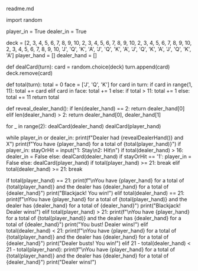 readme.md

import random

player_in = True
dealer_in = True

deck = [2, 3, 4, 5, 6, 7, 8, 9, 10, 2, 3, 4, 5, 6, 7, 8, 9, 10, 2, 3, 4, 5, 6, 7, 8, 9, 10, 2, 3, 4, 5, 6, 7, 8, 9, 10, 'J', 'Q', 'K', 'A', 'J', 'Q', 'K', 'A', 'J', 'Q', 'K', 'A', 'J', 'Q', 'K', 'A']
player_hand = []
dealer_hand = []

def dealCard(turn):
	card = random.choice(deck)
	turn.append(card)
	deck.remove(card)

def total(turn):
	total = 0
	face = ['J', 'Q', 'K']
	for card in turn:
		if card in range(1, 11):
			total += card
		elif card in face:
			total += 1
		else:
			if total > 11:
				total += 1
			else:
				total += 11
	return total

def reveal_dealer_hand():
	if len(dealer_hand) == 2:
		return dealer_hand[0]
	elif len(dealer_hand) > 2:
		return dealer_hand[0], dealer_hand[1]

for _ in range(2):
	dealCard(dealer_hand)
	dealCard(player_hand)

while player_in or dealer_in:
	print(f"Dealer had {revealDealerHand()} and X")
	print(f"You have {player_hand} for a total of {total(player_hand)}")
	if player_in:
		stayOrHit = input("1: Stay\n2: Hit\n")
	if total(dealer_hand) > 16:
		dealer_in = False
	else:
		dealCard(dealer_hand)
	if stayOrHit == '1':
		player_in = False
	else:
		dealCard(player_hand)
	if total(player_hand) >= 21:
		break
	elif total(dealer_hand) >= 21:
		break

if total(player_hand) == 21:
	print(f"\nYou have {player_hand} for a total of {total(player_hand)} and the dealer has {dealer_hand} for a total of {dealer_hand}")
	print("Blackjack! You win!")
elif total(dealer_hand) == 21:
	print(f"\nYou have {player_hand} for a total of {total(player_hand)} and the dealer has {dealer_hand} for a total of {dealer_hand}")
	print("Blackjack! Dealer wins!")
elif total(player_hand) > 21:
	print(f"\nYou have {player_hand} for a total of {total(player_hand)} and the dealer has {dealer_hand} for a total of {dealer_hand}")
	print("You bust! Dealer wins!")
elif total(dealer_hand) < 21:
	print(f"\nYou have {player_hand} for a total of {total(player_hand)} and the dealer has {dealer_hand} for a total of {dealer_hand}")
	print("Dealer busts! You win!")
elif 21 - total(dealer_hand) < 21 - total(player_hand):
	print(f"\nYou have {player_hand} for a total of {total(player_hand)} and the dealer has {dealer_hand} for a total of {dealer_hand}")
	print("Dealer wins!")
